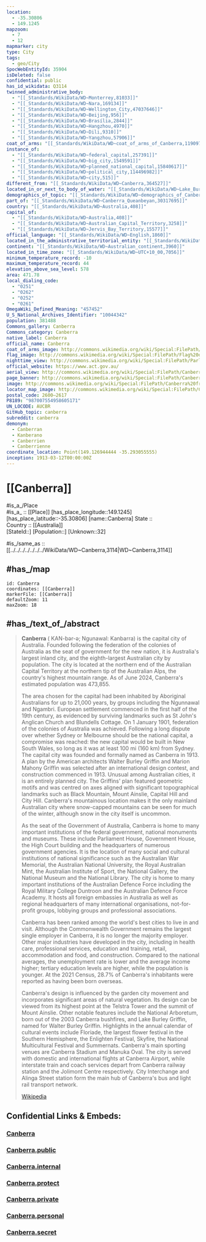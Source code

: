 ```yaml
---
location:
  - -35.30806
  - 149.1245
mapzoom:
  - 7
  - 12
mapmarker: city
type: City
tags:
  - geo/City
SpocWebEntityId: 35904
isDeleted: false
confidential: public
has_id_wikidata: Q3114
twinned_administrative_body:
  - "[[_Standards/WikiData/WD~Monterrey,81033]]"
  - "[[_Standards/WikiData/WD~Nara,169134]]"
  - "[[_Standards/WikiData/WD~Wellington_City,47037646]]"
  - "[[_Standards/WikiData/WD~Beijing,956]]"
  - "[[_Standards/WikiData/WD~Brasília,2844]]"
  - "[[_Standards/WikiData/WD~Hangzhou,4970]]"
  - "[[_Standards/WikiData/WD~Dili,9310]]"
  - "[[_Standards/WikiData/WD~Yangzhou,57906]]"
coat_of_arms: "[[_Standards/WikiData/WD~coat_of_arms_of_Canberra,119097]]"
instance_of:
  - "[[_Standards/WikiData/WD~federal_capital,257391]]"
  - "[[_Standards/WikiData/WD~big_city,1549591]]"
  - "[[_Standards/WikiData/WD~planned_national_capital,15840617]]"
  - "[[_Standards/WikiData/WD~political_city,114496982]]"
  - "[[_Standards/WikiData/WD~city,515]]"
different_from: "[[_Standards/WikiData/WD~Canberra,364527]]"
located_in_or_next_to_body_of_water: "[[_Standards/WikiData/WD~Lake_Burley_Griffin,1642390]]"
demographics_of_topic: "[[_Standards/WikiData/WD~demographics_of_Canberra,5255998]]"
part_of: "[[_Standards/WikiData/WD~Canberra_Queanbeyan,30317695]]"
country: "[[_Standards/WikiData/WD~Australia,408]]"
capital_of:
  - "[[_Standards/WikiData/WD~Australia,408]]"
  - "[[_Standards/WikiData/WD~Australian_Capital_Territory,3258]]"
  - "[[_Standards/WikiData/WD~Jervis_Bay_Territory,15577]]"
official_language: "[[_Standards/WikiData/WD~English,1860]]"
located_in_the_administrative_territorial_entity: "[[_Standards/WikiData/WD~Australian_Capital_Territory,3258]]"
continent: "[[_Standards/WikiData/WD~Australian_continent,3960]]"
located_in_time_zone: "[[_Standards/WikiData/WD~UTC+10_00,7056]]"
minimum_temperature_record: -10
maximum_temperature_record: 44
elevation_above_sea_level: 578
area: 471.78
local_dialing_code:
  - "0251"
  - "0262"
  - "0252"
  - "0261"
OmegaWiki_Defined_Meaning: "457452"
U_S_National_Archives_Identifier: "10044342"
population: 381488
Commons_gallery: Canberra
Commons_category: Canberra
native_label: Canberra
official_name: Canberra
coat_of_arms_image: http://commons.wikimedia.org/wiki/Special:FilePath/Coat%20of%20Arms%20of%20the%20Australian%20Capital%20Territory.svg
flag_image: http://commons.wikimedia.org/wiki/Special:FilePath/Flag%20of%20the%20Australian%20Capital%20Territory.svg
nighttime_view: http://commons.wikimedia.org/wiki/Special:FilePath/Parliament%20House%20at%20dusk%2C%20Canberra%20ACT.jpg
official_website: https://www.act.gov.au/
aerial_view: http://commons.wikimedia.org/wiki/Special:FilePath/Canberra%2022.jpg
page_banner: http://commons.wikimedia.org/wiki/Special:FilePath/Canberra%20banner1.jpg
image: http://commons.wikimedia.org/wiki/Special:FilePath/Canberra%20from%20Mt%20Ainslie%20%285642431515%29.jpg
locator_map_image: http://commons.wikimedia.org/wiki/Special:FilePath/Canberra%20locator-MJC.png
postal_code: 2600–2617
P8189: "987007554958605171"
UN_LOCODE: AUCBR
GitHub_topic: canberra
subreddit: canberra
demonym:
  - Canberran
  - Kanberano
  - Canberrien
  - Canberrienne
coordinate_location: Point(149.126944444 -35.293055555)
inception: 1913-03-12T00:00:00Z
---
```


# [[Canberra]] 

#is_a_/Place  
#is_a_ :: [[Place]] 
[has_place_longitude::149.1245] 
[has_place_latitude::-35.30806] 
[name::Canberra] 
State ::  
Country :: [[Australia]]  
[StateId::] 
[Population::] 
[Unknown::32] 

#is_/same_as :: [[../../../../../../../WikiData/WD~Canberra,3114|WD~Canberra,3114]] 

## #has_/map 

```leaflet
id: Canberra
coordinates: [[Canberra]] 
markerFile: [[Canberra]] 
defaultZoom: 11 
maxZoom: 18
```


## #has_/text_of_/abstract 

> **Canberra** (  KAN-bər-ə; Ngunawal: Kanbarra) is the capital city of Australia. Founded following the federation of the colonies of Australia as the seat of government for the new nation, it is Australia's largest inland city, and the eighth-largest Australian city by population. The city is located at the northern end of the Australian Capital Territory at the northern tip of the Australian Alps, the country's highest mountain range. As of June 2024, Canberra's estimated population was 473,855.
>
> The area chosen for the capital had been inhabited by Aboriginal Australians for up to 21,000 years, by groups including the Ngunnawal and Ngambri. European settlement commenced in the first half of the 19th century, as evidenced by surviving landmarks such as St John's Anglican Church and Blundells Cottage. On 1 January 1901, federation of the colonies of Australia was achieved. Following a long dispute over whether Sydney or Melbourne should be the national capital, a compromise was reached: the new capital would be built in New South Wales, so long as it was at least 100 mi (160 km) from Sydney. The capital city was founded and formally named as Canberra in 1913. A plan by the American architects Walter Burley Griffin and Marion Mahony Griffin was selected after an international design contest, and construction commenced in 1913. Unusual among Australian cities, it is an entirely planned city. The Griffins' plan featured geometric motifs and was centred on axes aligned with significant topographical landmarks such as Black Mountain, Mount Ainslie, Capital Hill and City Hill. Canberra's mountainous location makes it the only mainland Australian city where snow-capped mountains can be seen for much of the winter, although snow in the city itself is uncommon.
>
> As the seat of the Government of Australia, Canberra is home to many important institutions of the federal government, national monuments and museums. These include Parliament House, Government House, the High Court building and the headquarters of numerous government agencies. It is the location of many social and cultural institutions of national significance such as the Australian War Memorial, the Australian National University, the Royal Australian Mint, the Australian Institute of Sport, the National Gallery, the National Museum and the National Library. The city is home to many important institutions of the Australian Defence Force including the Royal Military College Duntroon and the Australian Defence Force Academy. It hosts all foreign embassies in Australia as well as regional headquarters of many international organisations, not-for-profit groups, lobbying groups and professional associations.
>
> Canberra has been ranked among the world's best cities to live in and visit. Although the Commonwealth Government remains the largest single employer in Canberra, it is no longer the majority employer. Other major industries have developed in the city, including in health care, professional services, education and training, retail, accommodation and food, and construction. Compared to the national averages, the unemployment rate is lower and the average income higher; tertiary education levels are higher, while the population is younger. At the 2021 Census, 28.7% of Canberra's inhabitants were reported as having been born overseas.
>
> Canberra's design is influenced by the garden city movement and incorporates significant areas of natural vegetation. Its design can be viewed from its highest point at the Telstra Tower and the summit of Mount Ainslie. Other notable features include the National Arboretum, born out of the 2003 Canberra bushfires, and Lake Burley Griffin, named for Walter Burley Griffin. Highlights in the annual calendar of cultural events include Floriade, the largest flower festival in the Southern Hemisphere, the Enlighten Festival, Skyfire, the National Multicultural Festival and Summernats. Canberra's main sporting venues are Canberra Stadium and Manuka Oval. The city is served with domestic and international flights at Canberra Airport, while interstate train and coach services depart from Canberra railway station and the Jolimont Centre respectively. City Interchange and Alinga Street station form the main hub of Canberra's bus and light rail transport network.
>
> [Wikipedia](https://en.wikipedia.org/wiki/Canberra) 


## Confidential Links & Embeds: 

### [Canberra](/_Standards/Earth/Continent/Australasia/Australia/Counties/Australian_Capital_Territory/City/Canberra.md) 

### [Canberra.public](/_public/Earth/Continent/Australasia/Australia/Counties/Australian_Capital_Territory/City/Canberra.public.md) 

### [Canberra.internal](/_internal/Earth/Continent/Australasia/Australia/Counties/Australian_Capital_Territory/City/Canberra.internal.md) 

### [Canberra.protect](/_protect/Earth/Continent/Australasia/Australia/Counties/Australian_Capital_Territory/City/Canberra.protect.md) 

### [Canberra.private](/_private/Earth/Continent/Australasia/Australia/Counties/Australian_Capital_Territory/City/Canberra.private.md) 

### [Canberra.personal](/_personal/Earth/Continent/Australasia/Australia/Counties/Australian_Capital_Territory/City/Canberra.personal.md) 

### [Canberra.secret](/_secret/Earth/Continent/Australasia/Australia/Counties/Australian_Capital_Territory/City/Canberra.secret.md)

